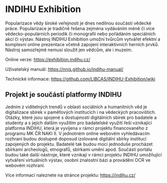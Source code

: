 INDIHU Exhibition
===

Popularizace vědy široké veřejnosti je dnes nedílnou součástí vědecké práce. Popularizace je tradičně řešena zejména vydáváním méně či více vědecko-populárních periodik či monografií nebo pořádáním speciálních akcí či výstav. Nástroj INDIHU Exhibition umožní tvůrcům vytvářet efektní a komplexní online prezentace včetně zapojení interaktivních herních prvků. Nástroj samozřejmě nemusí sloužit jen vědcům, ale i muzeím.

Online verze: https://exhibition.indihu.cz/

Uživatelský manuál: https://nnis.github.io/indihu-manual/

Technické informace: https://github.com/LIBCAS/INDIHU-Exhibition/wiki

Projekt je součástí platformy INDIHU
---
Jedním z viditelných trendů v oblasti sociálních a humanitních věd je digitalizace sbírek v paměťových institucích i na vědeckých pracovištích. Otázky, které jsou spojené s dostupností digitálních sbírek pro badatele a studenty a s jejich dalším využitím pro badatelské využití řeší vznikající platforma INDIHU, která je vyvíjena v rámci projektu financovaného z programu MK ČR NAKI II. V jednotném online webovém vyhledávacím rozhraní budou dostupné doposud izolované digitální sbírky institucí zapojených do projektu. Badatelé tak budou moci jednoduše procházet sbírkami archeologů, etnografů, sbírkami umění apod. Součástí portálu budou také další nástroje, které vznikají v rámci projektu INDIHU umožňující vytváření virtuálních výstav, osobní znalostní bázi a provádění OCR ve webovém rozhraní.

Více informací naleznete na stránce projektu: https://indihu.cz/
